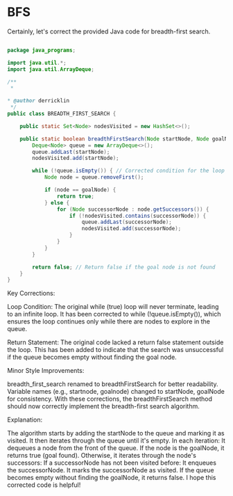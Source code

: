 # BFS

Certainly, let's correct the provided Java code for breadth-first search.

```java

package java_programs;

import java.util.*;
import java.util.ArrayDeque;

/**
 *

* @author derricklin
 */
public class BREADTH_FIRST_SEARCH {

    public static Set<Node> nodesVisited = new HashSet<>();

    public static boolean breadthFirstSearch(Node startNode, Node goalNode) {
        Deque<Node> queue = new ArrayDeque<>();
        queue.addLast(startNode);
        nodesVisited.add(startNode);

        while (!queue.isEmpty()) { // Corrected condition for the loop
            Node node = queue.removeFirst();

            if (node == goalNode) {
                return true;
            } else {
                for (Node successorNode : node.getSuccessors()) {
                    if (!nodesVisited.contains(successorNode)) {
                        queue.addLast(successorNode);
                        nodesVisited.add(successorNode);
                    }
                }
            }
        }

        return false; // Return false if the goal node is not found
    }
}
```

Key Corrections:

Loop Condition: The original while (true) loop will never terminate, leading to an infinite loop. It has been corrected to while (!queue.isEmpty()), which ensures the loop continues only while there are nodes to explore in the queue.

Return Statement: The original code lacked a return false statement outside the loop. This has been added to indicate that the search was unsuccessful if the queue becomes empty without finding the goal node.

Minor Style Improvements:

breadth_first_search renamed to breadthFirstSearch for better readability.
Variable names (e.g., startnode, goalnode) changed to startNode, goalNode for consistency.
With these corrections, the breadthFirstSearch method should now correctly implement the breadth-first search algorithm.

Explanation:

The algorithm starts by adding the startNode to the queue and marking it as visited.
It then iterates through the queue until it's empty.
In each iteration:
It dequeues a node from the front of the queue.
If the node is the goalNode, it returns true (goal found).
Otherwise, it iterates through the node's successors:
If a successorNode has not been visited before:
It enqueues the successorNode.
It marks the successorNode as visited.
If the queue becomes empty without finding the goalNode, it returns false.
I hope this corrected code is helpful!

